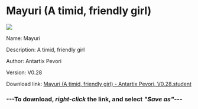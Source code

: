 # Mayuri (A timid, friendly girl)

<img src = "https://raw.githubusercontent.com/Arbiter1223/Koukou-Gurashi-Custom-Students/master/Students/Files/Mayuri%20(A%20timid%2C%20friendly%20girl).png">

Name: Mayuri

Description: A timid, friendly girl

Author: Antartix Pevori

Version: V0.28

Download link: <a href="https://raw.githubusercontent.com/Arbiter1223/Koukou-Gurashi-Custom-Students/master/Students/Files/Mayuri%20(A%20timid%2C%20friendly%20girl)%20-%20Antartix%20Pevori%2C%20V0.28.student">Mayuri (A timid, friendly girl) - Antartix Pevori, V0.28.student</a>

### ---**To download, _right-click_ the link, and select _"Save as"_**---

